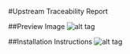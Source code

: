 #Upstream Traceability Report

##Preview Image
![alt tag](https://github.com/JamaSoftware/reports-staging/blob/master/UpstreamTraceability/UpstreamTracePreviewImage.png)

##Installation Instructions
![alt tag](https://github.com/JamaSoftware/reports-staging/blob/master/UpstreamTraceability/UpstreamTrace_Setup.png)
